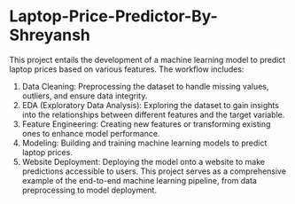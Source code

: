 # Laptop-Price-Predictor-By-Shreyansh
This project entails the development of a machine learning model to predict laptop prices based on various features. 
The workflow includes:
1. Data Cleaning: Preprocessing the dataset to handle missing values, outliers, and ensure data integrity.
2. EDA (Exploratory Data Analysis): Exploring the dataset to gain insights into the relationships between different features and the target variable.
3. Feature Engineering: Creating new features or transforming existing ones to enhance model performance.
4. Modeling: Building and training machine learning models to predict laptop prices.
5. Website Deployment: Deploying the model onto a website to make predictions accessible to users.
    This project serves as a comprehensive example of the end-to-end machine learning pipeline, from data preprocessing to model deployment.


